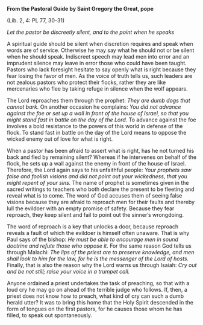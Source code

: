 

**From the Pastoral Guide by Saint Gregory the Great, pope**

(Lib. 2, 4: PL 77, 30-31)

_Let the pastor be discreetly silent, and to the point when he speaks_

A spiritual guide should be silent when discretion requires and speak when words are of service. Otherwise he may say what he should not or be silent when he should speak. Indiscreet speech may lead men into error and an imprudent silence may leave in error those who could have been taught. Pastors who lack foresight hesitate to say openly what is right because they fear losing the favor of men. As the voice of truth tells us, such leaders are not zealous pastors who protect their flocks, rather they are like mercenaries who flee by taking refuge in silence when the wolf appears.

The Lord reproaches them through the prophet: _They are dumb dogs that cannot bark._ On another occasion he complains: _You did not advance against the foe or set up a wall in front of the house of Israel, so that you might stand fast in battle on the day of the Lord._ To advance against the foe involves a bold resistance to the powers of this world in defense of the flock. To stand fast in battle on the day of the Lord means to oppose the wicked enemy out of love for what is right.

When a pastor has been afraid to assert what is right, has he not turned his back and fled by remaining silent? Whereas if he intervenes on behalf of the flock, he sets up a wall against the enemy in front of the house of Israel. Therefore, the Lord again says to his unfaithful people: _Your prophets saw false and foolish visions and did not point out your wickedness, that you might repent of your sins._ The name of prophet is sometimes given in the sacred writings to teachers who both declare the present to be fleeting and reveal what is to come. The word of God accuses them of seeing false visions because they are afraid to reproach men for their faults and thereby lull the evildoer with an empty promise of safety. Because they fear reproach, they keep silent and fail to point out the sinner’s wrongdoing.

The word of reproach is a key that unlocks a door, because reproach reveals a fault of which the evildoer is himself often unaware. That is why Paul says of the bishop: _He must be able to encourage men in sound doctrine and refute those who oppose it._ For the same reason God tells us through Malachi: _The lips of the priest are to preserve knowledge, and men shall look to him for the law, for he is the messenger of the Lord of hosts._ Finally, that is also the reason why the Lord warns us through Isaiah: _Cry out and be not still; raise your voice in a trumpet call._

Anyone ordained a priest undertakes the task of preaching, so that with a loud cry he may go on ahead of the terrible judge who follows. If, then, a priest does not know how to preach, what kind of cry can such a dumb herald utter? It was to bring this home that the Holy Spirit descended in the form of tongues on the first pastors, for he causes those whom he has filled, to speak out spontaneously.

